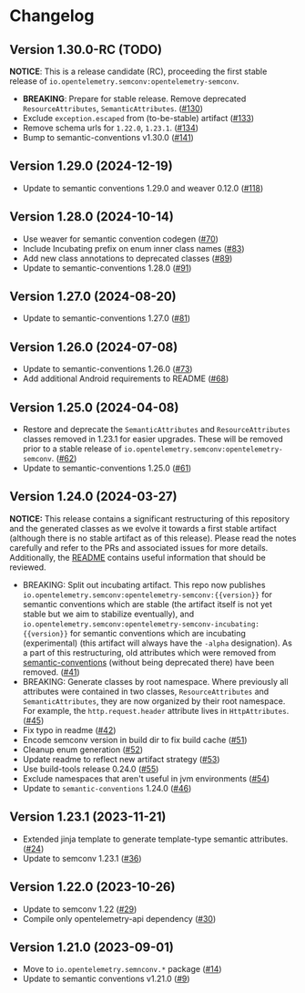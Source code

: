 # Changelog

## Version 1.30.0-RC (TODO)

**NOTICE**: This is a release candidate (RC), proceeding the first stable release of `io.opentelemetry.semconv:opentelemetry-semconv`.

* **BREAKING**: Prepare for stable release. Remove deprecated `ResourceAttributes`, `SemanticAttributes`.
  ([#130](https://github.com/open-telemetry/semantic-conventions-java/pull/130))
* Exclude `exception.escaped` from (to-be-stable) artifact
  ([#133](https://github.com/open-telemetry/semantic-conventions-java/pull/133))
* Remove schema urls for `1.22.0`, `1.23.1`. 
  ([#134](https://github.com/open-telemetry/semantic-conventions-java/pull/134))
* Bump to semantic-conventions v1.30.0
  ([#141](https://github.com/open-telemetry/semantic-conventions-java/pull/141))

## Version 1.29.0 (2024-12-19)

*  Update to semantic conventions 1.29.0 and weaver 0.12.0
   ([#118](https://github.com/open-telemetry/semantic-conventions-java/pull/118))

## Version 1.28.0 (2024-10-14)

* Use weaver for semantic convention codegen
  ([#70](https://github.com/open-telemetry/semantic-conventions-java/pull/70))
* Include Incubating prefix on enum inner class names
  ([#83](https://github.com/open-telemetry/semantic-conventions-java/pull/83))
* Add new class annotations to deprecated classes
  ([#89](https://github.com/open-telemetry/semantic-conventions-java/pull/89))
* Update to semantic-conventions 1.28.0
  ([#91](https://github.com/open-telemetry/semantic-conventions-java/pull/91))

## Version 1.27.0 (2024-08-20)

* Update to semantic-conventions 1.27.0
  ([#81](https://github.com/open-telemetry/semantic-conventions-java/pull/81))

## Version 1.26.0 (2024-07-08)

* Update to semantic-conventions 1.26.0
  ([#73](https://github.com/open-telemetry/semantic-conventions-java/pull/73))
* Add additional Android requirements to README
  ([#68](https://github.com/open-telemetry/semantic-conventions-java/pull/68))

## Version 1.25.0 (2024-04-08)

* Restore and deprecate the `SemanticAttributes` and `ResourceAttributes` classes removed in 1.23.1
  for easier upgrades. These will be removed prior to a stable release
  of `io.opentelemetry.semconv:opentelemetry-semconv`.
  ([#62](https://github.com/open-telemetry/semantic-conventions-java/pull/62))
* Update to semantic-conventions 1.25.0
  ([#61](https://github.com/open-telemetry/semantic-conventions-java/pull/61))

## Version 1.24.0 (2024-03-27)

**NOTICE:** This release contains a significant restructuring of this repository and the generated
classes as we evolve it towards a first stable artifact (although there is no stable artifact as of
this release). Please read the notes carefully and refer to the PRs and associated issues for more
details. Additionally, the [README](README.md) contains useful information that should be reviewed.

* BREAKING: Split out incubating artifact. This repo now
  publishes `io.opentelemetry.semconv:opentelemetry-semconv:{{version}}` for semantic conventions
  which are stable (the artifact itself is not yet stable but we aim to stabilize eventually),
  and `io.opentelemetry.semconv:opentelemetry-semconv-incubating:{{version}}` for semantic
  conventions which are incubating (experimental) (this artifact will always have the `-alpha`
  designation). As a part of this restructuring, old attributes which were removed from
  [semantic-conventions](https://github.com/open-telemetry/semantic-conventions) (without being
  deprecated there) have been removed.
  ([#41](https://github.com/open-telemetry/semantic-conventions-java/pull/41))
* BREAKING: Generate classes by root namespace. Where previously all attributes were contained in
  two classes, `ResourceAttributes` and `SemanticAttributes`, they are now organized by their root
  namespace. For example, the `http.request.header` attribute lives in `HttpAttributes`.
  ([#45](https://github.com/open-telemetry/semantic-conventions-java/pull/45))
* Fix typo in readme
  ([#42](https://github.com/open-telemetry/semantic-conventions-java/pull/42))
* Encode semconv version in build dir to fix build cache
  ([#51](https://github.com/open-telemetry/semantic-conventions-java/pull/51))
* Cleanup enum generation
  ([#52](https://github.com/open-telemetry/semantic-conventions-java/pull/52))
* Update readme to reflect new artifact strategy
  ([#53](https://github.com/open-telemetry/semantic-conventions-java/pull/53))
* Use build-tools release 0.24.0
  ([#55](https://github.com/open-telemetry/semantic-conventions-java/pull/55))
* Exclude namespaces that aren't useful in jvm environments
  ([#54](https://github.com/open-telemetry/semantic-conventions-java/pull/54))
* Update to `semantic-conventions` 1.24.0
  ([#46](https://github.com/open-telemetry/semantic-conventions-java/pull/46))

## Version 1.23.1 (2023-11-21)

* Extended jinja template to generate template-type semantic attributes.
  ([#24](https://github.com/open-telemetry/semantic-conventions-java/pull/24))
* Update to semconv 1.23.1
  ([#36](https://github.com/open-telemetry/semantic-conventions-java/pull/36))

## Version 1.22.0 (2023-10-26)

* Update to semconv 1.22
  ([#29](https://github.com/open-telemetry/semantic-conventions-java/pull/29))
* Compile only opentelemetry-api dependency
  ([#30](https://github.com/open-telemetry/semantic-conventions-java/pull/30))

## Version 1.21.0 (2023-09-01)

* Move to `io.opentelemetry.semnconv.*` package
  ([#14](https://github.com/open-telemetry/semantic-conventions-java/pull/14))
* Update to semantic conventions v1.21.0
  ([#9](https://github.com/open-telemetry/semantic-conventions-java/pull/9))
